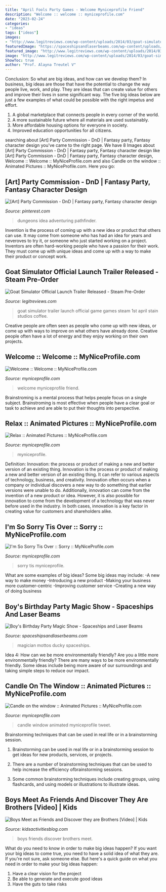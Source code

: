 ```yaml
---
title: "April Fools Party Games - Welcome Myniceprofile Friend"
description: "Welcome :: welcome :: myniceprofile.com"
date: "2023-02-24"
categories:
- "ideas"
tags: ["ideas"]
images:
- "http://www.legitreviews.com/wp-content/uploads/2014/03/goat-simulator-official-launch-t.jpg"
featuredImage: "https://spaceshipsandlaserbeams.com/wp-content/uploads/2015/09/magic-birthday-party-ideas-boy.jpg-2.jpg"
featured_image: "http://www.legitreviews.com/wp-content/uploads/2014/03/goat-simulator-official-launch-t.jpg"
image: "http://www.legitreviews.com/wp-content/uploads/2014/03/goat-simulator-official-launch-t.jpg"
ShowToc: true
author: "Prof. Alayna Treutel V"
---
```



Conclusion: So what are big ideas, and how can we develop them?
In business, big ideas are those that have the potential to change the way people live, work, and play. They are ideas that can create value for others and improve their lives in some significant way. The five big ideas below are just a few examples of what could be possible with the right impetus and effort.
1. A global marketplace that connects people in every corner of the world.
2. A more sustainable future where all materials are used sustainably.
3. More affordable housing options for everyone in society. 
4. Improved education opportunities for all citizens. 

	

		
searching about [Art] Party Commission - DnD | Fantasy party, Fantasy character design you've came to the right page. We have 8 Images about [Art] Party Commission - DnD | Fantasy party, Fantasy character design like [Art] Party Commission - DnD | Fantasy party, Fantasy character design, Welcome :: Welcome :: MyNiceProfile.com and also Candle on the window :: Animated Pictures :: MyNiceProfile.com. Here you go:
		
    
## [Art] Party Commission - DnD | Fantasy Party, Fantasy Character Design

<img loading=lazy src="https://i.pinimg.com/736x/7d/b3/58/7db358aa0cf9d27f6e8064c9e0595cec.jpg" onerror="this.onerror=null;this.src='https://tse3.mm.bing.net/th?id=OIP.DxpXcovQOfxpfitiXuYCwwHaLV&amp;pid=15.1';" alt="[Art] Party Commission - DnD | Fantasy party, Fantasy character design">

_Source: pinterest.com_

>dungeons idea adventuring pathfinder. 

	

Invention is the process of coming up with a new idea or product that others can use. It may come from someone who has had an idea for years and neveroves to try it, or someone who just started working on a project. Inventors are often hard-working people who have a passion for their work. They must come up with unique ideas and come up with a way to make their product or concept work.

    
## Goat Simulator Official Launch Trailer Released - Steam Pre-Order

<img loading=lazy src="http://www.legitreviews.com/wp-content/uploads/2014/03/goat-simulator-official-launch-t.jpg" onerror="this.onerror=null;this.src='https://tse3.mm.bing.net/th?id=OIP.rwtoST9QMQShZUUyo8dJEQHaEK&amp;pid=15.1';" alt="Goat Simulator Official Launch Trailer Released - Steam Pre-Order">

_Source: legitreviews.com_

>goat simulator trailer launch official game games steam 1st april stain studios coffee. 

	

Creative people are often seen as people who come up with new ideas, or come up with ways to improve on what others have already done. Creative people often have a lot of energy and they enjoy working on their own projects.

    
## Welcome :: Welcome :: MyNiceProfile.com

<img loading=lazy src="http://i.myniceprofile.com/1462/146202.gif" onerror="this.onerror=null;this.src='https://tse1.mm.bing.net/th?id=OIP.BcgZLHKJbzrS-5YEU7MtCgHaDd&amp;pid=15.1';" alt="Welcome :: Welcome :: MyNiceProfile.com">

_Source: myniceprofile.com_

>welcome myniceprofile friend. 

	

Brainstroming is a mental process that helps people focus on a single subject. Brainstroming is most effective when people have a clear goal or task to achieve and are able to put their thoughts into perspective.

    
## Relax :: Animated Pictures :: MyNiceProfile.com

<img loading=lazy src="http://i.myniceprofile.com/1816/181647.gif" onerror="this.onerror=null;this.src='https://tse3.mm.bing.net/th?id=OIP.FMUZ012dF5Eb8fYIx5TuowHaNK&amp;pid=15.1';" alt="Relax :: Animated Pictures :: MyNiceProfile.com">

_Source: myniceprofile.com_

>myniceprofile. 

	

Definition: Innovation: the process or product of making a new and better version of an existing thing.
Innovation is the process or product of making a new and better version of an existing thing. It can refer to various aspects of technology, business, and creativity. Innovation often occurs when a company or individual discovers a new way to do something that earlier versions were unable to do. Additionally, innovation can come from the invention of a new product or idea. However, it is also possible for innovation to come from the development of a technology that was never before used in the industry. In both cases, innovation is a key factor in creating value for customers and shareholders alike.

    
## I&#039;m So Sorry Tis Over :: Sorry :: MyNiceProfile.com

<img loading=lazy src="http://i.myniceprofile.com/205/20544.jpg" onerror="this.onerror=null;this.src='https://tse3.mm.bing.net/th?id=OIP.kd12rtenpK7ok92C_uZKbQAAAA&amp;pid=15.1';" alt="I&#039;m So Sorry Tis Over :: Sorry :: MyNiceProfile.com">

_Source: myniceprofile.com_

>sorry tis myniceprofile. 

	

What are some examples of big ideas?
Some big ideas may include: 
-A new way to make money 
-Introducing a new product 
-Making your business more customer-centric 
-Improving customer service 
-Creating a new way of doing business

    
## Boy&#039;s Birthday Party Magic Show - Spaceships And Laser Beams

<img loading=lazy src="https://spaceshipsandlaserbeams.com/wp-content/uploads/2015/09/magic-birthday-party-ideas-boy.jpg-2.jpg" onerror="this.onerror=null;this.src='https://tse2.mm.bing.net/th?id=OIP.TBT-KFqF4WdS6TADAGY3oQHaLH&amp;pid=15.1';" alt="Boy&#039;s Birthday Party Magic Show - Spaceships and Laser Beams">

_Source: spaceshipsandlaserbeams.com_

>magician mottos ducky spaceships. 

	

Idea 4: How can we be more environmentally friendly?
Are you a little more environmentally friendly? There are many ways to be more environmentally friendly. Some ideas include being more aware of our surroundings and taking simple steps to reduce our impact.

    
## Candle On The Window :: Animated Pictures :: MyNiceProfile.com

<img loading=lazy src="http://i.myniceprofile.com/1303/130361.gif" onerror="this.onerror=null;this.src='https://tse2.mm.bing.net/th?id=OIP.RIowUML5beWAldek_F6hoAHaHa&amp;pid=15.1';" alt="Candle on the window :: Animated Pictures :: MyNiceProfile.com">

_Source: myniceprofile.com_

>candle window animated myniceprofile tweet. 

	

Brainstorming techniques that can be used in real life or in a brainstorming session.
1. Brainstorming can be used in real life or in a brainstorming session to get ideas for new products, services, or projects.
2. There are a number of brainstorming techniques that can be used to help increase the efficiency ofbrainstorming sessions.

3. Some common brainstorming techniques include creating groups, using flashcards, and using models or illustrations to illustrate ideas.

    
## Boys Meet As Friends And Discover They Are Brothers [Video] | Kids

<img loading=lazy src="https://kidsactivitiesblog.com/wp-content/uploads/2015/08/Boys-Meet-as-Friends-and-Discover-they-are-Brothers-Video-Kids-Activities-Blog-2.jpg" onerror="this.onerror=null;this.src='https://tse2.mm.bing.net/th?id=OIP.A48KLQqet1Zzti3wigRb4gHaD4&amp;pid=15.1';" alt="Boys Meet as Friends and Discover they are Brothers [Video] | Kids">

_Source: kidsactivitiesblog.com_

>boys friends discover brothers meet. 

	

What do you need to know in order to make big ideas happen?
If you want your big ideas to come true, you need to have a solid idea of what they are. If you're not sure, ask someone else. But here's a quick guide on what you need in order to make your big ideas happen: 
1. Have a clear vision for the project 
2. Be able to generate and execute good ideas 
3. Have the guts to take risks 

